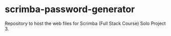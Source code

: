 # scrimba-password-generator
Repository to host the web files for Scrimba (Full Stack Course) Solo Project 3.
